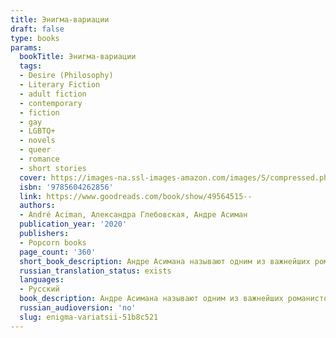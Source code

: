 ```yaml
---
title: Энигма-вариации
draft: false
type: books
params:
  bookTitle: Энигма-вариации
  tags:
  - Desire (Philosophy)
  - Literary Fiction
  - adult fiction
  - contemporary
  - fiction
  - gay
  - LGBTQ+
  - novels
  - queer
  - romance
  - short stories
  cover: https://images-na.ssl-images-amazon.com/images/S/compressed.photo.goodreads.com/books/1576849390i/49564515.jpg
  isbn: '9785604262856'
  link: https://www.goodreads.com/book/show/49564515--
  authors:
  - André Aciman, Александра Глебовская, Андре Асиман
  publication_year: '2020'
  publishers:
  - Popcorn books
  page_count: '360'
  short_book_description: Андре Асимана называют одним из важнейших романистов современности. Его новая книга - "Энигма-вариации" - повествует о жизни Пола, любовные интересы которого остаются столь же волнующими и...
  russian_translation_status: exists
  languages:
  - Русский
  book_description: Андре Асимана называют одним из важнейших романистов современности. Его новая книга - "Энигма-вариации" - повествует о жизни Пола, любовные интересы которого остаются столь же волнующими и загадочными в зрелости, сколь и в юности, - будь то влечение к семейному краснодеревщику на юге Италии, одержимость теннисистом из Центрального парка, влюбленность в подругу, которую он встречает каждые четыре года, или страсть к загадочной молодой журналистке. Это роман о любви, обжигающем влечении и дымовых завесах человеческой души.<br /><br />"Энигма-вариации" - захватывающий набросок жизни влюбленного человека. Роман Асимана откровенно говорит не только о тяге и вожделении, но и о гораздо более сложных чувствах…" - Publishers Weekly
  russian_audioversion: 'no'
  slug: enigma-variatsii-51b8c521
---
```


